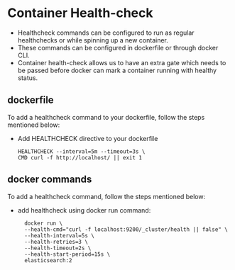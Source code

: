 # Container Health-check

- Healthcheck commands can be configured to run as regular healthchecks or while spinning
up a new container. 
- These commands can be configured in dockerfile or through docker CLI. 
- Container health-check allows us to have an extra gate which needs to be passed before
docker can mark a container running with healthy status.


## dockerfile

To add a healthcheck command to your dockerfile, follow the steps mentioned below:

- Add HEALTHCHECK directive to your dockerfile
  ```
  HEALTHCHECK --interval=5m --timeout=3s \
  CMD curl -f http://localhost/ || exit 1
  ```


## docker commands

To add a healthcheck command, follow the steps mentioned below:

- add healthcheck using docker run command:
  ```
    docker run \
    --health-cmd="curl -f localhost:9200/_cluster/health || false" \
    --health-interval=5s \
    --health-retries=3 \
    --health-timeout=2s \
    --health-start-period=15s \
    elasticsearch:2
   ```